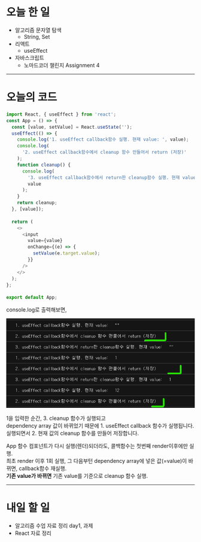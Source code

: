 # 오늘 한 일

- 알고리즘 문자열 탐색
  - String, Set
- 리액트
  - useEffect
- 자바스크립트
  - 노마드코더 챌린지 Assignment 4

---

# 오늘의 코드

```js
import React, { useEffect } from 'react';
const App = () => {
  const [value, setValue] = React.useState('');
  useEffect(() => {
    console.log('1. useEffect callback함수 실행. 현재 value: ', value);
    console.log(
      '2. useEffect callback함수에서 cleanup 함수 만들어서 return (저장)'
    );
    function cleanup() {
      console.log(
        '3. useEffect callback함수에서 return한 cleanup함수 실행. 현재 value: ',
        value
      );
    }
    return cleanup;
  }, [value]);

  return (
    <>
      <input
        value={value}
        onChange={(e) => {
          setValue(e.target.value);
        }}
      />
    </>
  );
};

export default App;
```

console.log로 출력해보면,

![useEffect](./images/220804-TIL.png)

1을 입력한 순간, 3. cleanup 함수가 실행되고  
dependency array 값이 바뀌었기 때문에 1. useEffect callback 함수가 실행됩니다.  
실행되면서 2. 현재 값의 cleanup 함수를 만들어 저장합니다.

App 함수 컴포넌트가 다시 실행(렌더)되더라도, 콜백함수는 첫번째 render이후에만 실행.  
최초 render 이후 1회 실행,
그 다음부턴 dependency array에 넣은 값(=value)이 바뀌면, callback함수 재실행.  
<strong>기존 value가 바뀌면</strong> 기존 value를 기준으로 cleanup 함수 실행.

---

# 내일 할 일

- 알고리즘 수업 자료 정리 day1, 과제
- React 자료 정리
